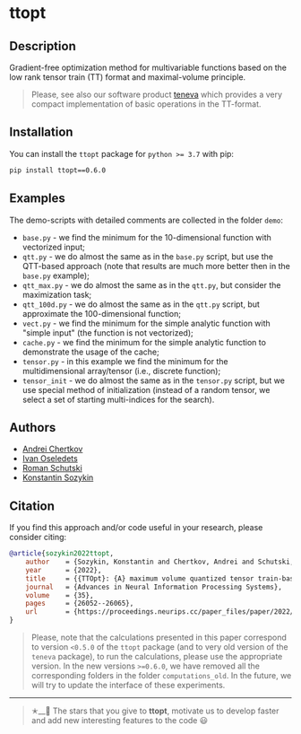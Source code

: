 # ttopt


## Description

Gradient-free optimization method for multivariable functions based on the low rank tensor train (TT) format and maximal-volume principle.

> Please, see also our software product [teneva](https://github.com/AndreiChertkov/teneva) which provides a very compact implementation of basic operations in the TT-format.


## Installation

You can install the `ttopt` package for `python >= 3.7` with pip:
```bash
pip install ttopt==0.6.0
```


## Examples

The demo-scripts with detailed comments are collected in the folder `demo`:

- `base.py` - we find the minimum for the 10-dimensional function with vectorized input;
- `qtt.py` - we do almost the same as in the `base.py` script, but use the QTT-based approach (note that results are much more better then in the `base.py` example);
- `qtt_max.py` - we do almost the same as in the `qtt.py`, but consider the maximization task;
- `qtt_100d.py` - we do almost the same as in the `qtt.py` script, but approximate the 100-dimensional function;
- `vect.py` - we find the minimum for the simple analytic function with "simple input" (the function is not vectorized);
- `cache.py` - we find the minimum for the simple analytic function to demonstrate the usage of the cache;
- `tensor.py` - in this example we find the minimum for the multidimensional array/tensor (i.e., discrete function);
- `tensor_init` - we do almost the same as in the `tensor.py` script, but we use special method of initialization (instead of a random tensor, we select a set of starting multi-indices for the search).


## Authors

- [Andrei Chertkov](https://github.com/AndreiChertkov)
- [Ivan Oseledets](https://github.com/oseledets)
- [Roman Schutski](https://github.com/Qbit-)
- [Konstantin Sozykin](https://github.com/gogolgrind)


## Citation

If you find this approach and/or code useful in your research, please consider citing:

```bibtex
@article{sozykin2022ttopt,
    author    = {Sozykin, Konstantin and Chertkov, Andrei and Schutski, Roman and Phan, Anh-Huy and Cichocki, Andrzej and Oseledets, Ivan},
    year      = {2022},
    title     = {{TTOpt}: {A} maximum volume quantized tensor train-based optimization and its application to reinforcement learning},
    journal   = {Advances in Neural Information Processing Systems},
    volume    = {35},
    pages     = {26052--26065},
    url       = {https://proceedings.neurips.cc/paper_files/paper/2022/hash/a730abbcd6cf4a371ca9545db5922442-Abstract-Conference.html}
}
```

> Please, note that the calculations presented in this paper correspond to version `<0.5.0` of the `ttopt` package (and to very old version of the `teneva` package), to run the calculations, please use the appropriate version. In the new versions `>=0.6.0`, we have removed all the corresponding folders in the folder `computations_old`. In the future, we will try to update the interface of these experiments.


---


> ✭__🚂  The stars that you give to **ttopt**, motivate us to develop faster and add new interesting features to the code 😃
